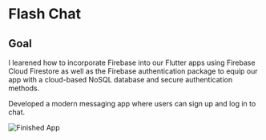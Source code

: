 


# Flash Chat 

## Goal

I learened how to incorporate Firebase into our Flutter apps using Firebase Cloud Firestore as well as the Firebase authentication package to equip our app with a cloud-based NoSQL database and secure authentication methods. 

Developed a modern messaging app where users can sign up and log in to chat.

![Finished App](https://github.com/londonappbrewery/Images/blob/master/flash_chat_flutter_demo.gif)




